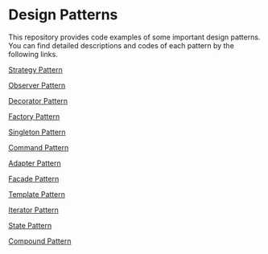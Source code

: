# Design Patterns

This repository provides code examples of some important design patterns.
You can find detailed descriptions and codes of each pattern by the following links. 

[Strategy Pattern](https://github.com/fancyqlx/Design-Patterns/tree/master/src/main/java/fancyqlx/Strategy)

[Observer Pattern](./src/main/java/fancyqlx/Observer/)

[Decorator Pattern](./src/main/java/fancyqlx/Decorator/)

[Factory Pattern](./src/main/java/fancyqlx/Factory/)

[Singleton Pattern](./src/main/java/fancyqlx/Singleton/)

[Command Pattern](./src/main/java/fancyqlx/Command/)

[Adapter Pattern](./src/main/java/fancyqlx/Adapter/)

[Facade Pattern](./src/main/java/fancyqlx/Facade/)

[Template Pattern](./src/main/java/fancyqlx/Template/)

[Iterator Pattern](./src/main/java/fancyqlx/Iterator/)

[State Pattern](./src/main/java/fancyqlx/State/)

[Compound Pattern](./src/main/java/fancyqlx/Compound/)